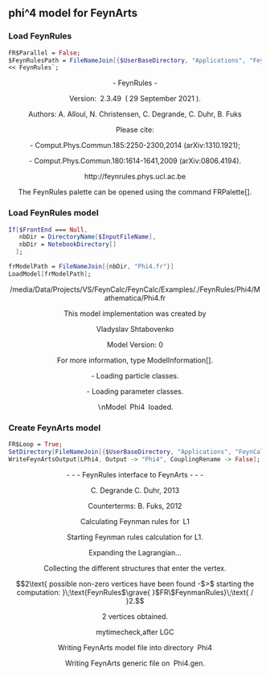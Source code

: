 ## phi^4 model for FeynArts

### Load FeynRules

```mathematica
FR$Parallel = False;
$FeynRulesPath = FileNameJoin[{$UserBaseDirectory, "Applications", "FeynRules"}];
<< FeynRules`;
```

$$\text{ - FeynRules - }$$

$$\text{Version: }\;\text{2.3.49}\;\text{ (} \;\text{29 September 2021}\;\text{).}$$

$$\text{Authors: A. Alloul, N. Christensen, C. Degrande, C. Duhr, B. Fuks}$$

$$$$

$$\text{Please cite:}$$

$$\text{    - Comput.Phys.Commun.185:2250-2300,2014 (arXiv:1310.1921);}$$

$$\text{    - Comput.Phys.Commun.180:1614-1641,2009 (arXiv:0806.4194).}$$

$$$$

$$\text{http://feynrules.phys.ucl.ac.be}$$

$$$$

$$\text{The FeynRules palette can be opened using the command FRPalette[].}$$

### Load FeynRules model

```mathematica
If[$FrontEnd === Null, 
   nbDir = DirectoryName[$InputFileName], 
   nbDir = NotebookDirectory[] 
  ];
```

```mathematica
frModelPath = FileNameJoin[{nbDir, "Phi4.fr"}]
LoadModel[frModelPath];
```

$$\text{/media/Data/Projects/VS/FeynCalc/FeynCalc/Examples/./FeynRules/Phi4/Mathematica/Phi4.fr}$$

$$\text{This model implementation was created by}$$

$$\text{Vladyslav Shtabovenko}$$

$$\text{Model Version: }0$$

$$\text{For more information, type ModelInformation[].}$$

$$\text{}$$

$$\text{   - Loading particle classes.}$$

$$\text{   - Loading parameter classes.}$$

$$\text{$\backslash $nModel }\;\text{Phi4}\;\text{ loaded.}$$

### Create FeynArts model

```mathematica
FR$Loop = True;
SetDirectory[FileNameJoin[{$UserBaseDirectory, "Applications", "FeynCalc", "FeynArts", "Models"}]];
WriteFeynArtsOutput[LPhi4, Output -> "Phi4", CouplingRename -> False];
```

$$\text{ - - - FeynRules interface to FeynArts - - -}$$

$$\text{      C. Degrande C. Duhr, 2013}$$

$$\text{      Counterterms: B. Fuks, 2012}$$

$$\text{Calculating Feynman rules for }\;\text{L1}$$

$$\text{Starting Feynman rules calculation for L1.}$$

$$\text{Expanding the Lagrangian...}$$

$$\text{Collecting the different structures that enter the vertex.}$$

$$2\text{ possible non-zero vertices have been found -$>$ starting the computation: }\;\text{FeynRules$\grave{ }$FR\$FeynmanRules}\;\text{ / }2.$$

$$2\text{ vertices obtained.}$$

$$\text{mytimecheck,after LGC}$$

$$\text{Writing FeynArts model file into directory }\;\text{Phi4}$$

$$\text{Writing FeynArts generic file on }\;\text{Phi4.gen}.$$
